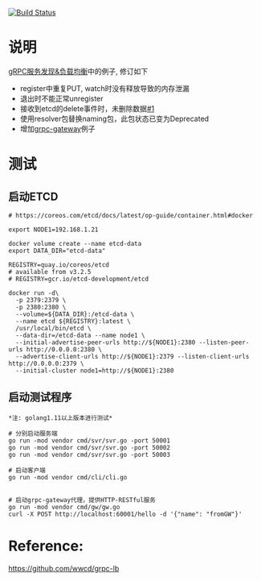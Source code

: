 
[![Build Status](https://travis-ci.org/wwcd/grpc-lb.svg?branch=master)](https://travis-ci.org/wwcd/grpc-lb)

# 说明

[gRPC服务发现&负载均衡](https://segmentfault.com/a/1190000008672912)中的例子, 修订如下

- register中重复PUT, watch时没有释放导致的内存泄漏
- 退出时不能正常unregister
- 接收到etcd的delete事件时，未删除数据[#1](https://github.com/wwcd/grpc-lb/issues/1)
- 使用resolver包替换naming包，此包状态已变为Deprecated
- 增加[grpc-gateway](https://github.com/grpc-ecosystem/grpc-gateway)例子

# 测试

## 启动ETCD

	# https://coreos.com/etcd/docs/latest/op-guide/container.html#docker

	export NODE1=192.168.1.21

	docker volume create --name etcd-data
	export DATA_DIR="etcd-data"

	REGISTRY=quay.io/coreos/etcd
	# available from v3.2.5
	# REGISTRY=gcr.io/etcd-development/etcd

	docker run -d\
	  -p 2379:2379 \
	  -p 2380:2380 \
	  --volume=${DATA_DIR}:/etcd-data \
	  --name etcd ${REGISTRY}:latest \
	  /usr/local/bin/etcd \
	  --data-dir=/etcd-data --name node1 \
	  --initial-advertise-peer-urls http://${NODE1}:2380 --listen-peer-urls http://0.0.0.0:2380 \
	  --advertise-client-urls http://${NODE1}:2379 --listen-client-urls http://0.0.0.0:2379 \
	  --initial-cluster node1=http://${NODE1}:2380

## 启动测试程序

    *注: golang1.11以上版本进行测试*

    # 分别启动服务端
    go run -mod vendor cmd/svr/svr.go -port 50001
    go run -mod vendor cmd/svr/svr.go -port 50002
    go run -mod vendor cmd/svr/svr.go -port 50003

    # 启动客户端
    go run -mod vendor cmd/cli/cli.go


    # 启动grpc-gateway代理，提供HTTP-RESTful服务
    go run -mod vendor cmd/gw/gw.go
    curl -X POST http://localhost:60001/hello -d '{"name": "fromGW"}'

# Reference: 
https://github.com/wwcd/grpc-lb